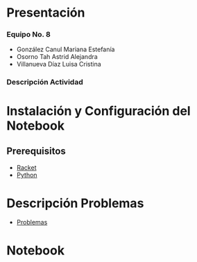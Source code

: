 # Presentación
### **Equipo No. 8** 
- González Canul Mariana Estefanía 
- Osorno Tah Astrid Alejandra
- Villanueva Díaz Luisa Cristina

### Descripción Actividad

# Instalación y Configuración del Notebook
## **Prerequisitos**
- [Racket](https://racket-lang.org/)
- [Python](https://www.python.org/downloads/)
# Descripción Problemas
- [Problemas](https://github.com/marglezc/Programacion-Funcional-EQ08/blob/Archivos/Ejecuci%C3%B3nProblemas.md)
# Notebook

